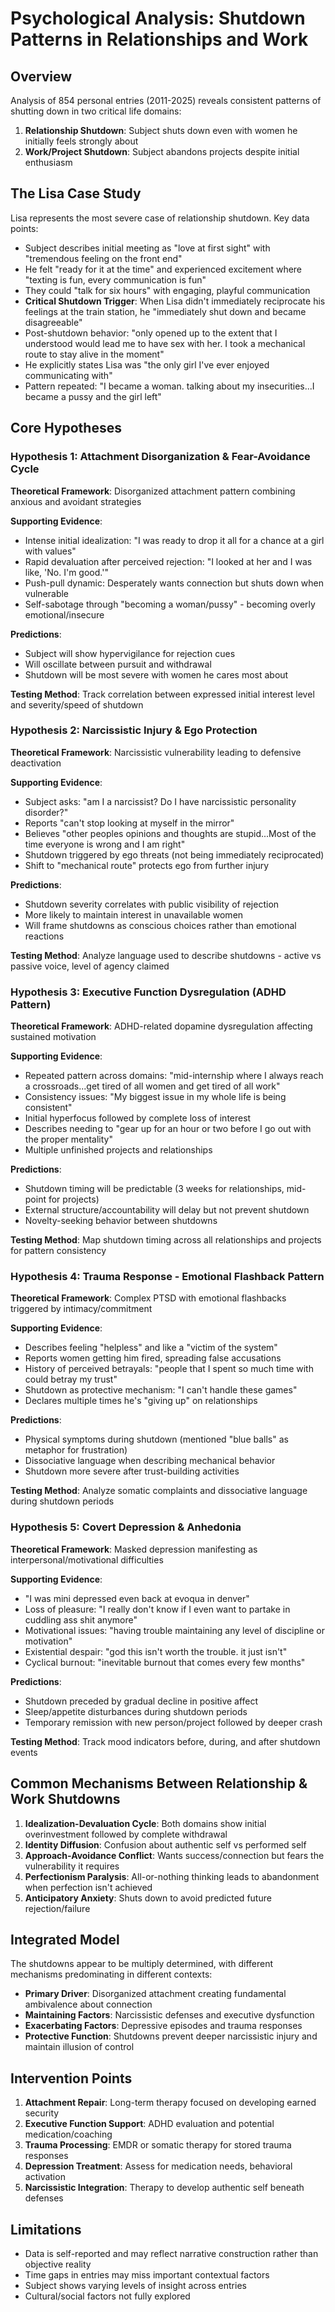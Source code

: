 # Psychological Analysis: Shutdown Patterns in Relationships and Work

## Overview
Analysis of 854 personal entries (2011-2025) reveals consistent patterns of shutting down in two critical life domains:
1. **Relationship Shutdown**: Subject shuts down even with women he initially feels strongly about
2. **Work/Project Shutdown**: Subject abandons projects despite initial enthusiasm

## The Lisa Case Study

Lisa represents the most severe case of relationship shutdown. Key data points:

- Subject describes initial meeting as "love at first sight" with "tremendous feeling on the front end"
- He felt "ready for it at the time" and experienced excitement where "texting is fun, every communication is fun"
- They could "talk for six hours" with engaging, playful communication
- **Critical Shutdown Trigger**: When Lisa didn't immediately reciprocate his feelings at the train station, he "immediately shut down and became disagreeable"
- Post-shutdown behavior: "only opened up to the extent that I understood would lead me to have sex with her. I took a mechanical route to stay alive in the moment"
- He explicitly states Lisa was "the only girl I've ever enjoyed communicating with"
- Pattern repeated: "I became a woman. talking about my insecurities...I became a pussy and the girl left"

## Core Hypotheses

### Hypothesis 1: Attachment Disorganization & Fear-Avoidance Cycle

**Theoretical Framework**: Disorganized attachment pattern combining anxious and avoidant strategies

**Supporting Evidence**:
- Intense initial idealization: "I was ready to drop it all for a chance at a girl with values"
- Rapid devaluation after perceived rejection: "I looked at her and I was like, 'No. I'm good.'"
- Push-pull dynamic: Desperately wants connection but shuts down when vulnerable
- Self-sabotage through "becoming a woman/pussy" - becoming overly emotional/insecure

**Predictions**:
- Subject will show hypervigilance for rejection cues
- Will oscillate between pursuit and withdrawal
- Shutdown will be most severe with women he cares most about

**Testing Method**: Track correlation between expressed initial interest level and severity/speed of shutdown

### Hypothesis 2: Narcissistic Injury & Ego Protection

**Theoretical Framework**: Narcissistic vulnerability leading to defensive deactivation

**Supporting Evidence**:
- Subject asks: "am I a narcissist? Do I have narcissistic personality disorder?"
- Reports "can't stop looking at myself in the mirror"
- Believes "other peoples opinions and thoughts are stupid...Most of the time everyone is wrong and I am right"
- Shutdown triggered by ego threats (not being immediately reciprocated)
- Shift to "mechanical route" protects ego from further injury

**Predictions**:
- Shutdown severity correlates with public visibility of rejection
- More likely to maintain interest in unavailable women
- Will frame shutdowns as conscious choices rather than emotional reactions

**Testing Method**: Analyze language used to describe shutdowns - active vs passive voice, level of agency claimed

### Hypothesis 3: Executive Function Dysregulation (ADHD Pattern)

**Theoretical Framework**: ADHD-related dopamine dysregulation affecting sustained motivation

**Supporting Evidence**:
- Repeated pattern across domains: "mid-internship where I always reach a crossroads...get tired of all women and get tired of all work"
- Consistency issues: "My biggest issue in my whole life is being consistent"
- Initial hyperfocus followed by complete loss of interest
- Describes needing to "gear up for an hour or two before I go out with the proper mentality"
- Multiple unfinished projects and relationships

**Predictions**:
- Shutdown timing will be predictable (3 weeks for relationships, mid-point for projects)
- External structure/accountability will delay but not prevent shutdown
- Novelty-seeking behavior between shutdowns

**Testing Method**: Map shutdown timing across all relationships and projects for pattern consistency

### Hypothesis 4: Trauma Response - Emotional Flashback Pattern

**Theoretical Framework**: Complex PTSD with emotional flashbacks triggered by intimacy/commitment

**Supporting Evidence**:
- Describes feeling "helpless" and like a "victim of the system"
- Reports women getting him fired, spreading false accusations
- History of perceived betrayals: "people that I spent so much time with could betray my trust"
- Shutdown as protective mechanism: "I can't handle these games"
- Declares multiple times he's "giving up" on relationships

**Predictions**:
- Physical symptoms during shutdown (mentioned "blue balls" as metaphor for frustration)
- Dissociative language when describing mechanical behavior
- Shutdown more severe after trust-building activities

**Testing Method**: Analyze somatic complaints and dissociative language during shutdown periods

### Hypothesis 5: Covert Depression & Anhedonia

**Theoretical Framework**: Masked depression manifesting as interpersonal/motivational difficulties

**Supporting Evidence**:
- "I was mini depressed even back at evoqua in denver"
- Loss of pleasure: "I really don't know if I even want to partake in cuddling ass shit anymore"
- Motivational issues: "having trouble maintaining any level of discipline or motivation"
- Existential despair: "god this isn't worth the trouble. it just isn't"
- Cyclical burnout: "inevitable burnout that comes every few months"

**Predictions**:
- Shutdown preceded by gradual decline in positive affect
- Sleep/appetite disturbances during shutdown periods
- Temporary remission with new person/project followed by deeper crash

**Testing Method**: Track mood indicators before, during, and after shutdown events

## Common Mechanisms Between Relationship & Work Shutdowns

1. **Idealization-Devaluation Cycle**: Both domains show initial overinvestment followed by complete withdrawal
2. **Identity Diffusion**: Confusion about authentic self vs performed self
3. **Approach-Avoidance Conflict**: Wants success/connection but fears the vulnerability it requires
4. **Perfectionism Paralysis**: All-or-nothing thinking leads to abandonment when perfection isn't achieved
5. **Anticipatory Anxiety**: Shuts down to avoid predicted future rejection/failure

## Integrated Model

The shutdowns appear to be multiply determined, with different mechanisms predominating in different contexts:

- **Primary Driver**: Disorganized attachment creating fundamental ambivalence about connection
- **Maintaining Factors**: Narcissistic defenses and executive dysfunction
- **Exacerbating Factors**: Depressive episodes and trauma responses
- **Protective Function**: Shutdowns prevent deeper narcissistic injury and maintain illusion of control

## Intervention Points

1. **Attachment Repair**: Long-term therapy focused on developing earned security
2. **Executive Function Support**: ADHD evaluation and potential medication/coaching
3. **Trauma Processing**: EMDR or somatic therapy for stored trauma responses
4. **Depression Treatment**: Assess for medication needs, behavioral activation
5. **Narcissistic Integration**: Therapy to develop authentic self beneath defenses

## Limitations

- Data is self-reported and may reflect narrative construction rather than objective reality
- Time gaps in entries may miss important contextual factors
- Subject shows varying levels of insight across entries
- Cultural/social factors not fully explored